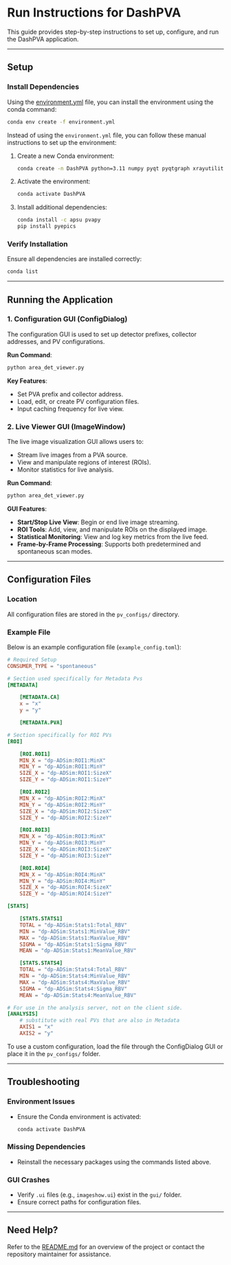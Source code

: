 # Run Instructions for DashPVA

This guide provides step-by-step instructions to set up, configure, and run the DashPVA application.

---

## Setup

### Install Dependencies
Using the [environment.yml](environment.yml) file, you can install the environment using the conda command:
```bash
conda env create -f environment.yml
```

Instead of using the `environment.yml` file, you can follow these manual instructions to set up the environment:

1. Create a new Conda environment:
   ```bash
   conda create -n DashPVA python=3.11 numpy pyqt pyqtgraph xrayutilities h5py toml
   ```
2. Activate the environment:
   ```bash
   conda activate DashPVA
   ```
3. Install additional dependencies:
   ```bash
   conda install -c apsu pvapy
   pip install pyepics
   ```

### Verify Installation
Ensure all dependencies are installed correctly:
```bash
conda list
```

---

## Running the Application

### 1. Configuration GUI (ConfigDialog)
The configuration GUI is used to set up detector prefixes, collector addresses, and PV configurations.

**Run Command**:
```bash
python area_det_viewer.py
```

**Key Features**:
- Set PVA prefix and collector address.
- Load, edit, or create PV configuration files.
- Input caching frequency for live view.

### 2. Live Viewer GUI (ImageWindow)
The live image visualization GUI allows users to:
- Stream live images from a PVA source.
- View and manipulate regions of interest (ROIs).
- Monitor statistics for live analysis.

**Run Command**:
```bash
python area_det_viewer.py
```

**GUI Features**:
- **Start/Stop Live View**: Begin or end live image streaming.
- **ROI Tools**: Add, view, and manipulate ROIs on the displayed image.
- **Statistical Monitoring**: View and log key metrics from the live feed.
- **Frame-by-Frame Processing**: Supports both predetermined and spontaneous scan modes.

---

## Configuration Files

### Location
All configuration files are stored in the `pv_configs/` directory.

### Example File
Below is an example configuration file (`example_config.toml`):
```toml
# Required Setup
CONSUMER_TYPE = "spontaneous"

# Section used specifically for Metadata Pvs
[METADATA]

    [METADATA.CA]
    x = "x"
    y = "y"

    [METADATA.PVA]

# Section specifically for ROI PVs
[ROI]

    [ROI.ROI1]
    MIN_X = "dp-ADSim:ROI1:MinX"
    MIN_Y = "dp-ADSim:ROI1:MinY"
    SIZE_X = "dp-ADSim:ROI1:SizeX"
    SIZE_Y = "dp-ADSim:ROI1:SizeY"

    [ROI.ROI2]
    MIN_X = "dp-ADSim:ROI2:MinX"
    MIN_Y = "dp-ADSim:ROI2:MinY"
    SIZE_X = "dp-ADSim:ROI2:SizeX"
    SIZE_Y = "dp-ADSim:ROI2:SizeY"

    [ROI.ROI3]
    MIN_X = "dp-ADSim:ROI3:MinX"
    MIN_Y = "dp-ADSim:ROI3:MinY"
    SIZE_X = "dp-ADSim:ROI3:SizeX"
    SIZE_Y = "dp-ADSim:ROI3:SizeY"

    [ROI.ROI4]
    MIN_X = "dp-ADSim:ROI4:MinX"
    MIN_Y = "dp-ADSim:ROI4:MinY"
    SIZE_X = "dp-ADSim:ROI4:SizeX"
    SIZE_Y = "dp-ADSim:ROI4:SizeY"

[STATS]

    [STATS.STATS1]
    TOTAL = "dp-ADSim:Stats1:Total_RBV"
    MIN = "dp-ADSim:Stats1:MinValue_RBV"
    MAX = "dp-ADSim:Stats1:MaxValue_RBV"
    SIGMA = "dp-ADSim:Stats1:Sigma_RBV"
    MEAN = "dp-ADSim:Stats1:MeanValue_RBV"

    [STATS.STATS4]
    TOTAL = "dp-ADSim:Stats4:Total_RBV"
    MIN = "dp-ADSim:Stats4:MinValue_RBV"
    MAX = "dp-ADSim:Stats4:MaxValue_RBV"
    SIGMA = "dp-ADSim:Stats4:Sigma_RBV"
    MEAN = "dp-ADSim:Stats4:MeanValue_RBV"

# For use in the analysis server, not on the client side.
[ANALYSIS]
    # substitute with real PVs that are also in Metadata
    AXIS1 = "x" 
    AXIS2 = "y"
```

To use a custom configuration, load the file through the ConfigDialog GUI or place it in the `pv_configs/` folder.

---

## Troubleshooting

### Environment Issues
- Ensure the Conda environment is activated:
  ```bash
  conda activate DashPVA
  ```

### Missing Dependencies
- Reinstall the necessary packages using the commands listed above.

### GUI Crashes
- Verify `.ui` files (e.g., `imageshow.ui`) exist in the `gui/` folder.
- Ensure correct paths for configuration files.

---

## Need Help?
Refer to the [README.md](README.md) for an overview of the project or contact the repository maintainer for assistance.

